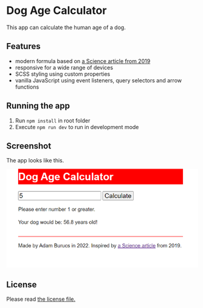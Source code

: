 # Dog Age Calculator

This app can calculate the human age of a dog.

## Features

* modern formula based on [a Science article from 2019](https://www.science.org/content/article/here-s-better-way-convert-dog-years-human-years-scientists-say)
* responsive for a wide range of devices
* SCSS styling using custom properties
* vanilla JavaScript using event listeners, query selectors and arrow functions

## Running the app

1. Run `npm install` in root folder
2. Execute `npm run dev` to run in development mode

## Screenshot

The app looks like this.

![calculator screenshot](doc_img/dog-age-calc.png "calculator screenshot")

## License

Please read [the license file.](LICENSE)